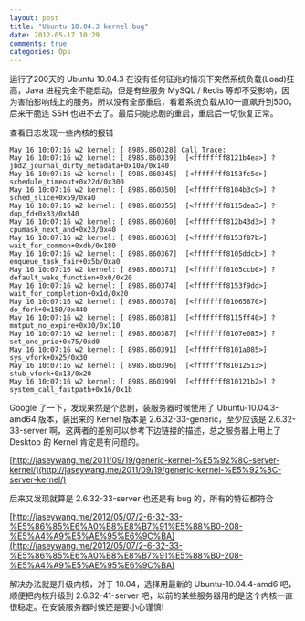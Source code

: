 ```yaml
---
layout: post
title: "Ubuntu 10.04.3 kernel bug"
date: 2012-05-17 10:29
comments: true
categories: Ops
---
```


运行了200天的 Ubuntu 10.04.3 在没有任何征兆的情况下突然系统负载(Load)狂高，Java 进程完全不能启动，但是有些服务 MySQL / Redis 等却不受影响，因为害怕影响线上的服务，所以没有全部重启，看着系统负载从10一直飙升到500，后来干脆连 SSH 也进不去了。最后只能悲剧的重启，重启后一切恢复正常。

查看日志发现一些内核的报错

    May 16 10:07:16 w2 kernel: [ 8985.860328] Call Trace:
    May 16 10:07:16 w2 kernel: [ 8985.860339]  [<ffffffff8121b4ea>] ? jbd2_journal_dirty_metadata+0x10a/0x140
    May 16 10:07:16 w2 kernel: [ 8985.860345]  [<ffffffff8153fc5d>] schedule_timeout+0x22d/0x300
    May 16 10:07:16 w2 kernel: [ 8985.860350]  [<ffffffff8104b3c9>] ? sched_slice+0x59/0xa0
    May 16 10:07:16 w2 kernel: [ 8985.860355]  [<ffffffff8115dea3>] ? dup_fd+0x33/0x340
    May 16 10:07:16 w2 kernel: [ 8985.860360]  [<ffffffff812b43d3>] ? cpumask_next_and+0x23/0x40
    May 16 10:07:16 w2 kernel: [ 8985.860363]  [<ffffffff8153f87b>] wait_for_common+0xdb/0x180
    May 16 10:07:16 w2 kernel: [ 8985.860367]  [<ffffffff8105ddcb>] ? enqueue_task_fair+0x5b/0xa0
    May 16 10:07:16 w2 kernel: [ 8985.860371]  [<ffffffff8105ccb0>] ? default_wake_function+0x0/0x20
    May 16 10:07:16 w2 kernel: [ 8985.860374]  [<ffffffff8153f9dd>] wait_for_completion+0x1d/0x20
    May 16 10:07:16 w2 kernel: [ 8985.860378]  [<ffffffff81065870>] do_fork+0x150/0x440
    May 16 10:07:16 w2 kernel: [ 8985.860381]  [<ffffffff8115ff40>] ? mntput_no_expire+0x30/0x110
    May 16 10:07:16 w2 kernel: [ 8985.860387]  [<ffffffff8107e085>] ? set_one_prio+0x75/0xd0
    May 16 10:07:16 w2 kernel: [ 8985.860391]  [<ffffffff8101a085>] sys_vfork+0x25/0x30
    May 16 10:07:16 w2 kernel: [ 8985.860396]  [<ffffffff81012513>] stub_vfork+0x13/0x20
    May 16 10:07:16 w2 kernel: [ 8985.860399]  [<ffffffff810121b2>] ? system_call_fastpath+0x16/0x1b 

Google 了一下，发现果然是个悲剧，装服务器时候使用了 Ubuntu-10.04.3-amd64 版本，装出来的 Kernel 版本是 2.6.32-33-generic，至少应该是 2.6.32-33-server 啊，这两者的差别可以参考下边链接的描述，总之服务器上用上了 Desktop 的 Kernel 肯定是有问题的。

[http://jaseywang.me/2011/09/19/generic-kernel-%E5%92%8C-server-kernel/](http://jaseywang.me/2011/09/19/generic-kernel-%E5%92%8C-server-kernel/)

后来又发现就算是 2.6.32-33-server 也还是有 bug 的，所有的特征都符合

[http://jaseywang.me/2012/05/07/2-6-32-33-%E5%86%85%E6%A0%B8%E8%B7%91%E5%88%B0-208-%E5%A4%A9%E5%AE%95%E6%9C%BA](http://jaseywang.me/2012/05/07/2-6-32-33-%E5%86%85%E6%A0%B8%E8%B7%91%E5%88%B0-208-%E5%A4%A9%E5%AE%95%E6%9C%BA)

解决办法就是升级内核，对于 10.04，选择用最新的 Ubuntu-10.04.4-amd6 吧，顺便把内核升级到 2.6.32-41-server 吧，以前的某些服务器用的是这个内核一直很稳定。在安装服务器时候还是要小心谨慎!

